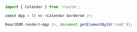 <!--start-code-->

```js
import { Calendar } from 'rsuite';

const App = () => <Calendar bordered />;

ReactDOM.render(<App />, document.getElementById('root'));
```

<!--end-code-->
